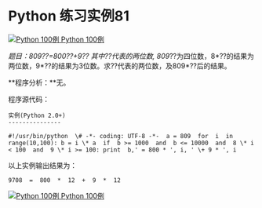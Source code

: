 Python 练习实例81
=============

 [![Python 100例](../images/up.gif) Python 100例](python-100-examples.html)

**题目：**809*??=800*??+9*?? 其中??代表的两位数, 809*??为四位数，8*??的结果为两位数，9*??的结果为3位数。求??代表的两位数，及809*??后的结果。

**程序分析：**无。

程序源代码：
```
实例(Python 2.0+)
---------------

#!/usr/bin/python  \# -*- coding: UTF-8 -*-  a = 809  for  i  in  range(10,100): b = i \* a  if  b >= 1000  and  b <= 10000  and  8 \* i < 100  and  9 \* i >= 100: print  b,' = 800 * ', i, ' \+ 9 * ', i
```
以上实例输出结果为：
```
9708  =  800  *  12  +  9  *  12
```
 [![Python 100例](../images/up.gif) Python 100例](python-100-examples.html)